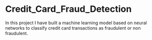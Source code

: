 # Credit_Card_Fraud_Detection
In this project I have built a machine learning model based on neural networks to classify credit card transactions as fraudulent or non fraudulent.

